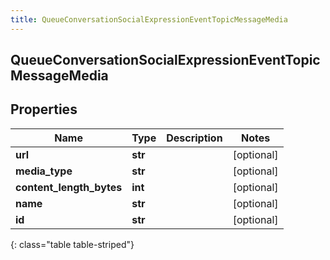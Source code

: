 ```yaml
---
title: QueueConversationSocialExpressionEventTopicMessageMedia
---
```

## QueueConversationSocialExpressionEventTopicMessageMedia

## Properties

|Name | Type | Description | Notes|
|------------ | ------------- | ------------- | -------------|
| **url** | **str** |  | [optional] |
| **media_type** | **str** |  | [optional] |
| **content_length_bytes** | **int** |  | [optional] |
| **name** | **str** |  | [optional] |
| **id** | **str** |  | [optional] |
{: class="table table-striped"}


